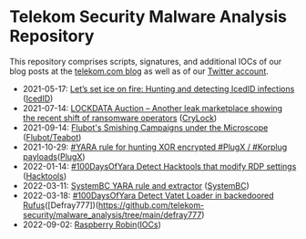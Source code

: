 # Telekom Security Malware Analysis Repository

This repository comprises scripts, signatures, and additional IOCs of our blog posts at the [telekom.com blog](https://www.telekom.com/en/blog) as well as of our [Twitter account](https://twitter.com/DTCERT).

- 2021-05-17: [Let’s set ice on fire: Hunting and detecting IcedID infections](https://www.telekom.com/en/blog/group/article/let-s-set-ice-on-fire-hunting-and-detecting-icedid-infections-627240) ([IcedID](https://github.com/telekom-security/malware_analysis/tree/main/icedid))
- 2021-07-14: [LOCKDATA Auction – Another leak marketplace showing the recent shift of ransomware operators](https://www.telekom.com/en/blog/group/article/lockdata-auction-631300) ([CryLock](https://github.com/telekom-security/malware_analysis/tree/main/crylock))
- 2021-09-14: [Flubot's Smishing Campaigns under the Microscope](https://www.telekom.com/en/blog/group/article/flubot-under-the-microscope-636368) ([Flubot/Teabot](https://github.com/telekom-security/malware_analysis/tree/main/flubot))
- 2021-10-29: [#YARA rule for hunting XOR encrypted #PlugX / #Korplug payloads](https://twitter.com/DTCERT/status/1454022175254618114?s=20)([PlugX](https://github.com/telekom-security/malware_analysis/tree/main/plugx))
- 2022-01-14: [#100DaysOfYara Detect Hacktools that modify RDP settings](https://twitter.com/DTCERT/status/1481925582019571712?s=20) ([Hacktools](https://github.com/telekom-security/malware_analysis/tree/main/hacktools))
- 2022-03-11: [SystemBC YARA rule and extractor](https://twitter.com/DTCERT/status/1502214236268900354) ([SystemBC](https://github.com/telekom-security/malware_analysis/tree/main/systembc))
- 2022-03-18: [#100DaysOfYara Detect Vatet Loader in backedoored Rufus](https://twitter.com/DTCERT/status/1504778715913408512)([Defray777])(https://github.com/telekom-security/malware_analysis/tree/main/defray777)
-  2022-09-02: [Raspberry Robin](https://twitter.com/DTCERT/status/1565664874633564162)([IOCs](https://github.com/telekom-security/malware_analysis/tree/main/raspberry_robin))
